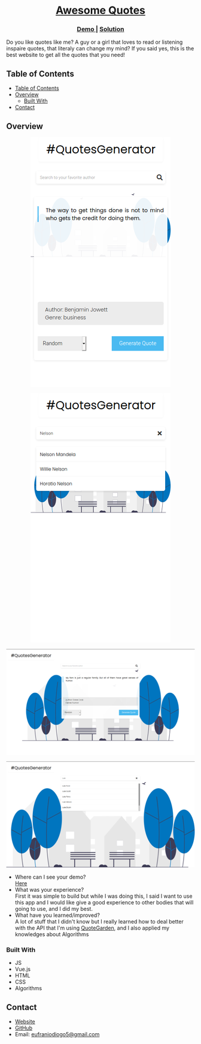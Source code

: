 <!-- Please update value in the {}  -->

<h1 align="center"><a href="https://eufraniodiogo.github.io/AwesomeQuotes">Awesome Quotes</a></h1>
<div align="center">
  <h3>
    <a href="https://eufraniodiogo.github.io/AwesomeQuotes">
      Demo
    </a>
    <span> | </span>
    <a href="https://github.com/EufranioDiogo/AwesomeQuotes">
      Solution
    </a>
  </h3>
</div>

<p>Do you like quotes like me? A guy or a girl that loves to read or listening inspaire quotes, that literaly can change my mind? If you said yes, this is the best website to get all the quotes that you need!</p>

## Table of Contents

- [Table of Contents](#table-of-contents)
- [Overview](#overview)
  - [Built With](#built-with)
- [Contact](#contact)

## Overview

<p align="center">
  <img src="IMG/ScreenShot1.png">
</p>
<p align="center">
  <img src="IMG/ScreenShot2.png">
</p>
<p align="center">
  <img src="IMG/ScreenShot3.png">
</p>
<p align="center">
  <img src="IMG/ScreenShot4.png">
</p>

- Where can I see your demo?<br>
  [Here](https://eufraniodiogo.github.io/AwesomeQuotes)
- What was your experience?<br>
  First it was simple to build but while I was doing this, I said I want to use this app and I would like give a good experience to other bodies that will going to use, and I did my best.
- What have you learned/improved?<br>
  A lot of stuff that I didn't know but I really learned how to deal better with the API that I'm using <a href="https://github.com/pprathameshmore/QuoteGarden">QuoteGarden</a>, and I also applied my knowledges about Algorithms


### Built With

<!-- This section should list any major frameworks that you built your project using. Here are a few examples.-->

- JS
- Vue.js
- HTML
- CSS
- Algorithms

## Contact

- [Website](https://eufraniodiogo.github.io)
- [GitHub](https://github.com/EufranioDiogo)
- Email: eufraniodiogo5@gmail.com
